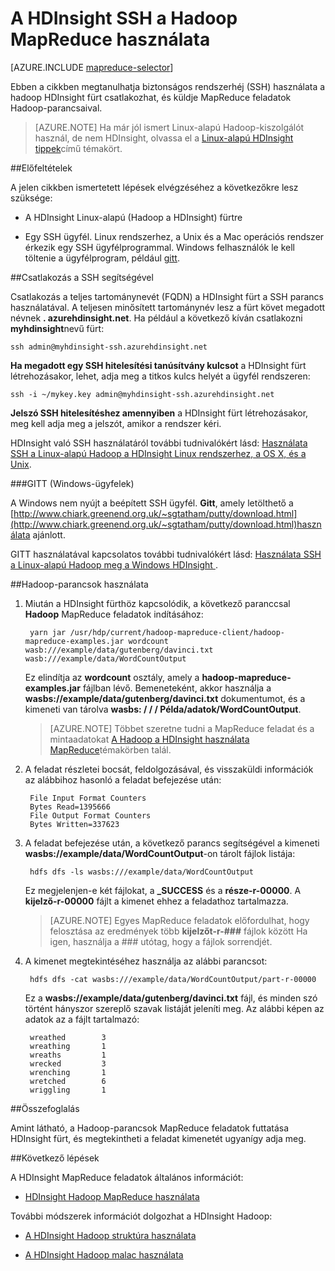 <properties
   pageTitle="A HDInsight Hadoop MapReduce és SSH kapcsolattal |} Microsoft Azure"
   description="Megtudhatja, hogy miként SSH Hadoop használata HDInsight MapReduce feladatok futtatásához használt."
   services="hdinsight"
   documentationCenter=""
   authors="Blackmist"
   manager="jhubbard"
   editor="cgronlun"
   tags="azure-portal"/>

<tags
   ms.service="hdinsight"
   ms.devlang="na"
   ms.topic="article"
   ms.tgt_pltfrm="na"
   ms.workload="big-data"
   ms.date="08/23/2016"
   ms.author="larryfr"/>

# <a name="use-mapreduce-with-hadoop-on-hdinsight-with-ssh"></a>A HDInsight SSH a Hadoop MapReduce használata

[AZURE.INCLUDE [mapreduce-selector](../../includes/hdinsight-selector-use-mapreduce.md)]

Ebben a cikkben megtanulhatja biztonságos rendszerhéj (SSH) használata a hadoop HDInsight fürt csatlakozhat, és küldje MapReduce feladatok Hadoop-parancsaival.

> [AZURE.NOTE] Ha már jól ismert Linux-alapú Hadoop-kiszolgálót használ, de nem HDInsight, olvassa el a [Linux-alapú HDInsight tippek](hdinsight-hadoop-linux-information.md)című témakört.

##<a id="prereq"></a>Előfeltételek

A jelen cikkben ismertetett lépések elvégzéséhez a következőkre lesz szüksége:

* A HDInsight Linux-alapú (Hadoop a HDInsight) fürtre

* Egy SSH ügyfél. Linux rendszerhez, a Unix és a Mac operációs rendszer érkezik egy SSH ügyfélprogrammal. Windows felhasználók le kell töltenie a ügyfélprogram, például [gitt](http://www.chiark.greenend.org.uk/~sgtatham/putty/download.html).

##<a id="ssh"></a>Csatlakozás a SSH segítségével

Csatlakozás a teljes tartománynevét (FQDN) a HDInsight fürt a SSH parancs használatával. A teljesen minősített tartománynév lesz a fürt követ megadott névnek **. azurehdinsight.net**. Ha például a következő kíván csatlakozni **myhdinsight**nevű fürt:

    ssh admin@myhdinsight-ssh.azurehdinsight.net

**Ha megadott egy SSH hitelesítési tanúsítvány kulcsot** a HDInsight fürt létrehozásakor, lehet, adja meg a titkos kulcs helyét a ügyfél rendszeren:

    ssh -i ~/mykey.key admin@myhdinsight-ssh.azurehdinsight.net

**Jelszó SSH hitelesítéshez amennyiben** a HDInsight fürt létrehozásakor, meg kell adja meg a jelszót, amikor a rendszer kéri.

HDInsight való SSH használatáról további tudnivalókért lásd: [Használata SSH a Linux-alapú Hadoop a HDInsight Linux rendszerhez, a OS X, és a Unix](hdinsight-hadoop-linux-use-ssh-unix.md).

###<a name="putty-windows-clients"></a>GITT (Windows-ügyfelek)

A Windows nem nyújt a beépített SSH ügyfél. **Gitt**, amely letölthető a [http://www.chiark.greenend.org.uk/~sgtatham/putty/download.html](http://www.chiark.greenend.org.uk/~sgtatham/putty/download.html)használata ajánlott.

GITT használatával kapcsolatos további tudnivalókért lásd: [Használata SSH a Linux-alapú Hadoop meg a Windows HDInsight ](hdinsight-hadoop-linux-use-ssh-windows.md).

##<a id="hadoop"></a>Hadoop-parancsok használata

1. Miután a HDInsight fürthöz kapcsolódik, a következő paranccsal **Hadoop** MapReduce feladatok indításához:

        yarn jar /usr/hdp/current/hadoop-mapreduce-client/hadoop-mapreduce-examples.jar wordcount wasb:///example/data/gutenberg/davinci.txt wasb:///example/data/WordCountOutput

    Ez elindítja az **wordcount** osztály, amely a **hadoop-mapreduce-examples.jar** fájlban lévő. Bemeneteként, akkor használja a **wasbs://example/data/gutenberg/davinci.txt** dokumentumot, és a kimeneti van tárolva **wasbs: / / / Példa/adatok/WordCountOutput**.

    > [AZURE.NOTE] Többet szeretne tudni a MapReduce feladat és a mintaadatokat [A Hadoop a HDInsight használata MapReduce](hdinsight-use-mapreduce.md)témakörben talál.

2. A feladat részletei bocsát, feldolgozásával, és visszaküldi információk az alábbihoz hasonló a feladat befejezése után:

        File Input Format Counters
        Bytes Read=1395666
        File Output Format Counters
        Bytes Written=337623

3. A feladat befejezése után, a következő parancs segítségével a kimeneti **wasbs://example/data/WordCountOutput**-on tárolt fájlok listája:

        hdfs dfs -ls wasbs:///example/data/WordCountOutput

    Ez megjelenjen-e két fájlokat, a **_SUCCESS** és a **része-r-00000**. A **kijelző-r-00000** fájlt a kimenet ehhez a feladathoz tartalmazza.

    > [AZURE.NOTE] Egyes MapReduce feladatok előfordulhat, hogy felosztása az eredmények több **kijelzőt-r-###** fájlok között Ha igen, használja a ### utótag, hogy a fájlok sorrendjét.

4. A kimenet megtekintéséhez használja az alábbi parancsot:

        hdfs dfs -cat wasbs:///example/data/WordCountOutput/part-r-00000

    Ez a **wasbs://example/data/gutenberg/davinci.txt** fájl, és minden szó történt hányszor szereplő szavak listáját jeleníti meg. Az alábbi képen az adatok az a fájlt tartalmazó:

        wreathed        3
        wreathing       1
        wreaths         1
        wrecked         3
        wrenching       1
        wretched        6
        wriggling       1

##<a id="summary"></a>Összefoglalás

Amint látható, a Hadoop-parancsok MapReduce feladatok futtatása HDInsight fürt, és megtekintheti a feladat kimenetét ugyanígy adja meg.

##<a id="nextsteps"></a>Következő lépések

A HDInsight MapReduce feladatok általános információt:

* [HDInsight Hadoop MapReduce használata](hdinsight-use-mapreduce.md)

További módszerek információt dolgozhat a HDInsight Hadoop:

* [A HDInsight Hadoop struktúra használata](hdinsight-use-hive.md)

* [A HDInsight Hadoop malac használata](hdinsight-use-pig.md)
